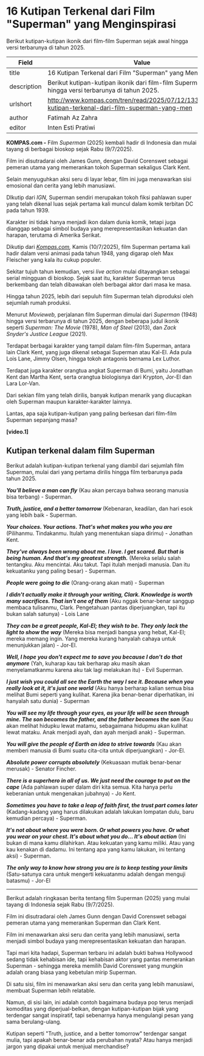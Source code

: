 # 16 Kutipan Terkenal dari Film "Superman" yang Menginspirasi

Berikut kutipan-kutipan ikonik dari film-film Superman sejak awal hingga versi terbarunya di tahun 2025.

| Field       | Value                                                       |
|-------------|-------------------------------------------------------------|
| title       | 16 Kutipan Terkenal dari Film "Superman" yang Menginspirasi |
| description | Berikut kutipan-kutipan ikonik dari film-film Superman sejak awal hingga versi terbarunya di tahun 2025. |
| urlshort    | http://www.kompas.com/tren/read/2025/07/12/133000965/16-kutipan-terkenal-dari-film-superman-yang-men |
| author      | Fatimah Az Zahra |
| editor      | Inten Esti Pratiwi |

**KOMPAS.com -** Film *Superman* (2025) kembali hadir di Indonesia dan mulai tayang di berbagai bioskop sejak Rabu (9/7/2025).

Film ini disutradarai oleh James Gunn, dengan David Corenswet sebagai pemeran utama yang memerankan tokoh Superman sekaligus Clark Kent.

Selain menyuguhkan aksi seru di layar lebar, film ini juga menawarkan sisi emosional dan cerita yang lebih manusiawi.

DIkutip dari *IGN,* Superman sendiri merupakan tokoh fiksi pahlawan super yang telah dikenal luas sejak pertama kali muncul dalam komik terbitan DC pada tahun 1939.

Karakter ini tidak hanya menjadi ikon dalam dunia komik, tetapi juga dianggap sebagai simbol budaya yang merepresentasikan kekuatan dan harapan, terutama di Amerika Serikat.

Dikutip dari *[Kompas.com](https://www.kompas.com/tren/read/2025/07/10/201500465/urutan-lengkap-nonton-film-superman-dimulai-tahun-1948),* Kamis (10/7/2025), film Superman pertama kali hadir dalam versi animasi pada tahun 1948, yang digarap oleh Max Fleischer yang kala itu cukup populer.

Sekitar tujuh tahun kemudian, versi *live action* mulai ditayangkan sebagai serial mingguan di bioskop. Sejak saat itu, karakter Superman terus berkembang dan telah dibawakan oleh berbagai aktor dari masa ke masa.

Hingga tahun 2025, lebih dari sepuluh film Superman telah diproduksi oleh sejumlah rumah produksi.

Menurut *Movieweb,* perjalanan film Superman dimulai dari *Superman* (1948) hingga versi terbarunya di tahun 2025, dengan beberapa judul ikonik seperti *Superman: The Movie* (1978), *Man of Steel* (2013), dan *Zack Snyder's Justice League* (2021).

Terdapat berbagai karakter yang tampil dalam film-film Superman, antara lain Clark Kent, yang juga dikenal sebagai Superman atau Kal-El. Ada pula Lois Lane, Jimmy Olsen, hingga tokoh antagonis bernama Lex Luthor.

Terdapat juga karakter orangtua angkat Superman di Bumi, yaitu Jonathan Kent dan Martha Kent, serta orangtua biologisnya dari Krypton, Jor-El dan Lara Lor-Van.

Dari sekian film yang telah dirilis, banyak kutipan menarik yang diucapkan oleh Superman maupun karakter-karakter lainnya. 

Lantas, apa saja kutipan-kutipan yang paling berkesan dari film-film Superman sepanjang masa?

****\[video.1\]****

## Kutipan terkenal dalam film Superman

Berikut adalah kutipan-kutipan terkenal yang diambil dari sejumlah film Superman, mulai dari yang pertama dirilis hingga film terbarunya pada tahun 2025.

***You'll believe a man can fly*** (Kau akan percaya bahwa seorang manusia bisa terbang) - Superman.

***Truth, justice, and a better tomorrow*** (Kebenaran, keadilan, dan hari esok yang lebih baik - Superman.

***Your choices. Your actions. That's what makes you who you are*** (Pilihanmu. Tindakanmu. Itulah yang menentukan siapa dirimu) - Jonathan Kent.

***They've always been wrong about me. I love. I get scared. But that is being human. And that's my greatest strength.*** (Mereka selalu salah tentangku. Aku mencintai. Aku takut. Tapi itulah menjadi manusia. Dan itu kekuatanku yang paling besar) - Superman.

***People were going to die*** (Orang-orang akan mati) - Superman

***I didn't actually make it through your writing, Clark. Knowledge is worth many sacrifices. That isn't one of them*** (Aku nggak benar-benar sanggup membaca tulisanmu, Clark. Pengetahuan pantas diperjuangkan, tapi itu bukan salah satunya) - Lois Lane

***They can be a great people, Kal-El; they wish to be. They only lack the light to show the way*** (Mereka bisa menjadi bangsa yang hebat, Kal-El; mereka memang ingin. Yang mereka kurang hanyalah cahaya untuk menunjukkan jalan) - Jor-El.

***Well, I hope you don't expect me to save you because I don't do that anymore*** (Yah, kuharap kau tak berharap aku masih akan menyelamatkanmu karena aku tak lagi melakukan itu) - Evil Superman.

***I just wish you could all see the Earth the way I see it. Because when you really look at it, it's just one world*** (Aku hanya berharap kalian semua bisa melihat Bumi seperti yang kulihat. Karena jika benar-benar diperhatikan, ini hanyalah satu dunia) - Superman

***You will see my life through your eyes, as your life will be seen through mine. The son becomes the father, and the father becomes the son*** (Kau akan melihat hidupku lewat matamu, sebagaimana hidupmu akan kulihat lewat mataku. Anak menjadi ayah, dan ayah menjadi anak) - Superman.

***You will give the people of Earth an idea to strive towards*** (Kau akan memberi manusia di Bumi suatu cita-cita untuk diperjuangkan) - Jor-El.

***Absolute power corrupts absolutely*** (Kekuasaan mutlak benar-benar merusak) - Senator Fincher.

***There is a superhero in all of us. We just need the courage to put on the cape*** (Ada pahlawan super dalam diri kita semua. Kita hanya perlu keberanian untuk mengenakan jubahnya) - Jo Kent.

***Sometimes you have to take a leap of faith first, the trust part comes later*** (Kadang-kadang yang harus dilakukan adalah lakukan lompatan dulu, baru kemudian percaya) - Superman.

***It\'s not about where you were born. Or what powers you have. Or what you wear on your chest. It\'s about what you do... It\'s about action*** (Ini bukan di mana kamu dilahirkan. Atau kekuatan yang kamu miliki. Atau yang kau kenakan di dadamu. Ini tentang apa yang kamu lakukan, ini tentang aksi) - Superman.

***The only way to know how strong you are is to keep testing your limits*** (Satu-satunya cara untuk mengerti kekuatanmu adalah dengan menguji batasmu) - Jor-El

---
Berikut adalah ringkasan berita tentang film Superman (2025) yang mulai tayang di Indonesia sejak Rabu (9/7/2025).

 Film ini disutradarai oleh James Gunn dengan David Corenswet sebagai pemeran utama yang memerankan Superman dan Clark Kent.

 Film ini menawarkan aksi seru dan cerita yang lebih manusiawi, serta menjadi simbol budaya yang merepresentasikan kekuatan dan harapan.



Tapi mari kita hadapi, Superman terbaru ini adalah bukti bahwa Hollywood sedang tidak kehabisan ide, tapi kehabisan aktor yang pantas memerankan Superman - sehingga mereka memilih David Corenswet yang mungkin adalah orang biasa yang kebetulan mirip Superman.

 Di satu sisi, film ini menawarkan aksi seru dan cerita yang lebih manusiawi, membuat Superman lebih relatable.

 Namun, di sisi lain, ini adalah contoh bagaimana budaya pop terus menjadi komoditas yang diperjual-belkan, dengan kutipan-kutipan bijak yang terdengar sangat inspiratif, tapi sebenarnya hanya mengulangi pesan yang sama berulang-ulang.

 Kutipan seperti "Truth, justice, and a better tomorrow" terdengar sangat mulia, tapi apakah benar-benar ada perubahan nyata? Atau hanya menjadi jargon yang dipakai untuk menjual merchandise?

